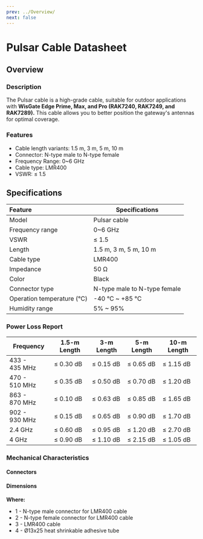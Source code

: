 ```yaml
---
prev: ../Overview/
next: false
---
```


# Pulsar Cable Datasheet

## Overview

### Description

The Pulsar cable is a high-grade cable, suitable for outdoor applications with **WisGate Edge Prime, Max, and Pro (RAK7240, RAK7249, and RAK7289).**  This cable allows you to better position the gateway's antennas for optimal coverage.

### Features

-   Cable length variants: 1.5&nbsp;m, 3&nbsp;m, 5&nbsp;m, 10&nbsp;m
-   Connector: N-type male to N-type female
-   Frequency Range: 0~6&nbsp;GHz
-   Cable type: LMR400
-   VSWR: ≤ 1.5

## Specifications

| Feature                    | Specifications                            |
| :------------------------- | ----------------------------------------- |
| Model                      | Pulsar cable                              |
| Frequency range            | 0~6&nbsp;GHz                              |
| VSWR                       | ≤ 1.5                                     |
| Length                     | 1.5&nbsp;m, 3&nbsp;m, 5&nbsp;m, 10&nbsp;m |
| Cable type                 | LMR400                                    |
| Impedance                  | 50&nbsp;Ω                                 |
| Color                      | Black                                     |
| Connector type             | N-type male to N-type female              |
| Operation temperature (°C) | -40&nbsp;°C ~ +85&nbsp;°C                 |
| Humidity range             | 5% ~ 95%                                  |


### Power Loss Report

| Frequency          | 1.5-m Length   | 3-m Length     | 5-m Length     | 10-m Length    |
| ------------------ | -------------- | -------------- | -------------- | -------------- |
| 433 - 435&nbsp;MHz | ≤ 0.30&nbsp;dB | ≤ 0.15&nbsp;dB | ≤ 0.65&nbsp;dB | ≤ 1.15&nbsp;dB |
| 470 - 510&nbsp;MHz | ≤ 0.35&nbsp;dB | ≤ 0.50&nbsp;dB | ≤ 0.70&nbsp;dB | ≤ 1.20&nbsp;dB |
| 863 - 870&nbsp;MHz | ≤ 0.10&nbsp;dB | ≤ 0.63&nbsp;dB | ≤ 0.85&nbsp;dB | ≤ 1.65&nbsp;dB |
| 902 - 930&nbsp;MHz | ≤ 0.15&nbsp;dB | ≤ 0.65&nbsp;dB | ≤ 0.90&nbsp;dB | ≤ 1.70&nbsp;dB |
| 2.4&nbsp;GHz       | ≤ 0.60&nbsp;dB | ≤ 0.95&nbsp;dB | ≤ 1.20&nbsp;dB | ≤ 2.70&nbsp;dB |
| 4&nbsp;GHz         | ≤ 0.90&nbsp;dB | ≤ 1.10&nbsp;dB | ≤ 2.15&nbsp;dB | ≤ 1.05&nbsp;dB |

### Mechanical Characteristics

#### Connectors 

<rk-img
  src="/assets/images/accessories/rak9731/datasheet/connectors.png"
  width="45%"
  caption="Connectors Types"
/>


#### Dimensions

<rk-img
  src="/assets/images/accessories/rak9731/datasheet/dimension.png"
  width="85%"
  caption="Pulsar Cable Dimensions"
/>

<b>Where:</b>


- 1 - N-type male connector for LMR400 cable
- 2 - N-type female connector for LMR400 cable
- 3 - LMR400 cable
- 4 - Ø13x25 heat shrinkable adhesive tube
